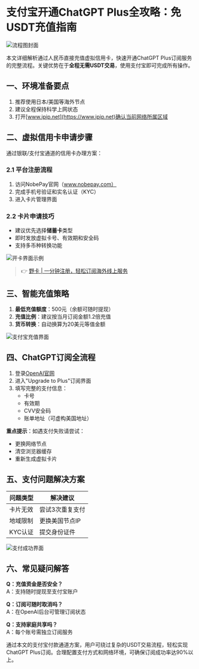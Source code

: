 # 支付宝开通ChatGPT Plus全攻略：免USDT充值指南

![流程图封面](http://p3-juejin.byteimg.com/tos-cn-i-k3u1fbpfcp/01e50a5f7efe4b9684d9f2e2bb81e6db~tplv-k3u1fbpfcp-zoom-in-crop-mark:1512:0:0:0.awebp?)

本文详细解析通过人民币直接充值虚拟信用卡，快速开通ChatGPT Plus订阅服务的完整流程。关键优势在于**全程无需USDT交易**，使用支付宝即可完成所有操作。

## 一、环境准备要点
1. 推荐使用日本/美国等海外节点
2. 建议全程保持科学上网状态
3. 打开[www.ipip.net](https://www.ipip.net)确认当前网络所属区域

## 二、虚拟信用卡申请步骤
通过银联/支付宝通道的信用卡办理方案：

### 2.1 平台注册流程
1. 访问NobePay官网（www.nobepay.com）
2. 完成手机号验证和实名认证（KYC）
3. 进入卡片管理界面

### 2.2 卡片申请技巧
* 建议优先选择**储蓄卡**类型
* 即时发放虚拟卡号、有效期和安全码
* 支持多币种转换功能

![开卡界面示例](http://p1-juejin.byteimg.com/tos-cn-i-k3u1fbpfcp/a34cb33cc3d7422ab7125062a229e5fd~tplv-k3u1fbpfcp-zoom-in-crop-mark:1512:0:0:0.awebp?)

> 👉 [野卡 | 一分钟注册，轻松订阅海外线上服务](https://bbtdd.com/yeka)

## 三、智能充值策略
1. **最低充值额度**：500元（余额可随时提现）
2. **充值比例**：建议按当月订阅金额1.2倍充值
3. **货币转换**：自动换算为20美元等值金额

![支付宝充值界面](http://p3-juejin.byteimg.com/tos-cn-i-k3u1fbpfcp/5bcc0377b43a42a599b29646d3d9c295~tplv-k3u1fbpfcp-zoom-in-crop-mark:1512:0:0:0.awebp?)

## 四、ChatGPT订阅全流程
1. 登录[OpenAI官网](https://chat.openai.com)
2. 进入"Upgrade to Plus"订阅界面
3. 填写完整的支付信息：
   - 卡号
   - 有效期
   - CVV安全码
   - 账单地址（可虚构美国地址）

**重点提示**：如遇支付失败请尝试：
- 更换网络节点
- 清空浏览器缓存
- 重新生成虚拟卡片

## 五、支付问题解决方案
| 问题类型 | 解决建议 |
|---------|---------|
| 卡片无效 | 尝试3次重复支付 |
| 地域限制 | 更换美国节点IP |
| KYC认证 | 提交身份证件 |

![支付成功界面](http://p6-juejin.byteimg.com/tos-cn-i-k3u1fbpfcp/d9632887781541e891a9aa88b721532e~tplv-k3u1fbpfcp-zoom-in-crop-mark:1512:0:0:0.awebp?)

## 六、常见疑问解答
**Q：充值资金是否安全？**  
A：支持随时提现至支付宝账户

**Q：订阅可随时取消吗？**  
A：在OpenAI后台可管理订阅状态

**Q：支持家庭共享吗？**  
A：每个账号需独立订阅服务

通过本文的支付宝付款通道方案，用户可绕过复杂的USDT交易流程，轻松实现ChatGPT Plus订阅。合理配置支付方式和网络环境，可确保订阅成功率达90%以上。